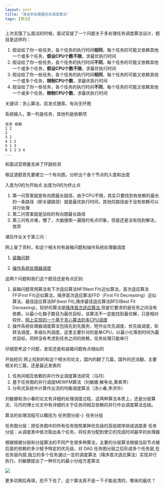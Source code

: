 ```yaml
---
layout: post
title: "浅谈多处理器任务调度算法"
tags: [算法]
---
```


上次去饿了么面试的时候，面试官提了一个问题关于多处理任务调度算法设计，题目是这样的：

1. 假设给了你一些任务，各个任务的执行时间**相同**，每个任务的可能又依赖其他一个或多个任务，**假设CPU个数不限**，求最优执行时间
2. 假设给了你一些任务，各个任务的执行时间**不同**，每个任务的可能又依赖其他一个或多个任务，**假设CPU个数不限**，求最优执行时间
3. 假设给了你一些任务，各个任务的执行时间**相同**，每个任务的可能又依赖其他一个或多个任务，**限制CPU个数**，求最优执行时间
4. 假设给了你一些任务，各个任务的执行时间**不同**，每个任务的可能又依赖其他一个或多个任务，**限制CPU个数**，求最优执行时间

关键词：贪心算法、启发式搜索、有向无环图

系统输入，第一列是任务，其他列是依赖项

	任务 依赖
	1 2
	2
	3 2
	4 1 2
	5 1 3
	6 1 2 3 4
	...

和面试官商量去掉了环路检测

做这道题首先要建立一个有向图，分析出个各个节点的入度和出度

入度为0的为开始点
出度为0的为终止点

1. 第一问答案就是有向图最长路径，由于CPU不限，其实只要找到有依赖的最长的一条路径（即关键路径）就是最优执行时间，其他的路径由于没有依赖可以并行处理
2. 第二问答案就是加权的有向图最长路径
3. 第三问有点难，懵了，大脑搜索一遍隐约有点印象，但是还是没有找到解法，放弃

课后作业关于第三问：

网上查了资料，和这个相关的有装箱问题和操作系统处理器调度

1. [装箱问题](http://machqr.blog.163.com/blog/static/5020129420091131249834/)

2. [操作系统处理器调度](http://www.jianshu.com/p/21b9824b699e)

这两个问题和我们这个题目还是有点区别:

1. 装箱问题常用算法有下次适应算法NF(Next Fit)近似算法，首次适应算法FF(First Fit)近似算法，降序首次适应算法FFD（First Fit Decreasing）近似算法，最佳适应算法BF(best Fit),降序最佳适应算法BFD(Best Fit Deceasing)，较好的算法是[降序首次适应算法](http://blog.csdn.net/lsh2216024/article/details/3596700),但是它要求的是任务之间没有依赖，以最小化箱子数目为最优目标，该算法不一定能找到最优解，只是相对较优，[网上实现的一个基于贪心算法的多CPU调度](http://www.xuebuyuan.com/1435659.html)
2. 操作系统处理器调度算法包括先到先服务，短作业优先调度，优先级调度，轮转法调度，多级队列调度，这里主要针对的是单CPU，以最小化等到时间为最优目标，同样没有考虑到任务之间的依赖，任务处理只能串行

仔细思考这个问题，发现还是和装箱问题有点相似的

开始挖坑
网上找到的和这个相关的论文，国内的翻了几篇，国外的还没翻，主要相关的三篇，还是最近发表的

1. 任务间相互依赖的并行作业调度算法研究（马丹）
2. 基于任务图的并行调度MEWFM算法（刘敏娜,解争龙,黄素萍）
3. 分布式系统中计算作业流的均衡调度算法（汤小春,李洪华）

刘敏娜和汤小春的论文有详细的处理调度过程，这两种算法本质上，还是分层算法，马丹的博士论文中有详细的关于任务间相互依赖的并行作业调度算法总结。


算法的处理流程可以概括为
任务图分层-》任务分组

任务图分层：把任务图中的所有任务按照某种优先级的高低顺序排成调度表
任务分组：从调度表中依次取出各个任务，将任务分配到使它的完成时间最早的处理器

根据根据分层和分组算法的不同产生很多种算法，主要的分层算法根据当前节点被后面的依赖的多少赋予特定的优先级，对 DAG 任务图分层之后形成多个任务层,在任务层内部,独立的多个任务通过一定的调度算法（降序首次适应算法）实现并行执行。刘敏娜提出了一种优化的最小分组方差算法

<img src="/blog/public/images/posts/code/dag.png" >

更多坑稍后再填，挖不下去了，这个算法真不是一下子能说清的，哪来的最优？